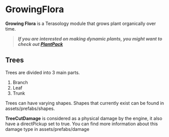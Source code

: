GrowingFlora
============
**Growing Flora** is a Terasology module that grows plant organically over time.

> ***If you are interested on making dynamic plants, you might want to check out [PlantPack](https://github.com/Terasology/PlantPack)***

Trees
-------
Trees are divided into 3 main parts.
 1. Branch
 2. Leaf
 3. Trunk

Trees can have varying shapes. Shapes that currently exist can be found in assets/prefabs/shapes.

**TreeCutDamage** is considered as a physical damage by the engine, it also have a directPickup set to true. You can find more information about this damage type in assets/prefabs/damage
